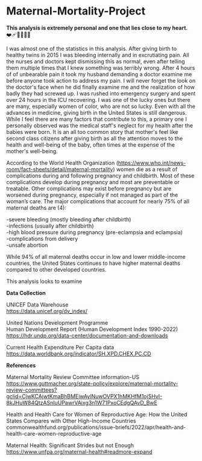 # Maternal-Mortality-Project

**This analysis is extremely personal and one that lies close to my heart.** ❤️‍🩹🤰🏻🤱🏻<br/>

I was almost one of the statistics in this analysis. After giving birth to healthy twins in 2015 I was bleeding internally and in excrutiating pain. All the nurses and doctors kept dismissing this as normal, even after telling them multiple times that I knew something was terribly wrong. After 4 hours of of unbearable pain it took my husband demanding a doctor examine me before anyone took action to address my pain. I will never forget the look on the doctor's face when he did finally examine me and the realization of how badly they had screwed up. I was rushed into emergency surgery and spent over 24 hours in the ICU recovering. I was one of the lucky ones but there are many, especially women of color, who are not so lucky. Even with all the advances in medicine, giving birth in the United States is still dangerous. While I feel there are many factors that contribute to this, a primary one I personally observed was the medical staff's neglect for my health after the babies were born. It is an all too common story that mother's feel like second class citizens after giving birth as all the attention moves to the health and well-being of the baby, often times at the expense of the mother's well-being.<br/>

According to the World Health Organization (https://www.who.int/news-room/fact-sheets/detail/maternal-mortality) women die as a result of complications during and following pregnancy and childbirth. Most of these complications develop during pregnancy and most are preventable or treatable. Other complications may exist before pregnancy but are worsened during pregnancy, especially if not managed as part of the woman’s care. The major complications that account for nearly 75% of all maternal deaths are (4):<br/>

-severe bleeding (mostly bleeding after childbirth)<br/>
-infections (usually after childbirth)<br/>
-high blood pressure during pregnancy (pre-eclampsia and eclampsia)<br/>
-complications from delivery<br/>
-unsafe abortion<br/>

While 94% of all maternal deaths occur in low and lower middle-income countries, the United States continues to have higher maternal deaths compared to other developed countries.  

This analysis looks to examine 

**Data Collection**<br/>

UNICEF Data Warehouse<br/>
https://data.unicef.org/dv_index/<br/>

United Nations Development Programme<br/>
Human Development Report (Human Development Index 1990-2022)<br/>
https://hdr.undp.org/data-center/documentation-and-downloads<br/>

Current Health Expenditure Per Capita data<br/>
https://data.worldbank.org/indicator/SH.XPD.CHEX.PC.CD<br/>

**References**<br/>

Maternal Mortality Review Committee information-US<br/>
https://www.guttmacher.org/state-policy/explore/maternal-mortality-review-committees?gclid=CjwKCAjwtKmaBhBMEiwAyINuwOVPX1hMKHfM1ojSHvI-8kJHuW84QtzASnIuUPawrVAixg3n1W71PxoCEdgQAvD_BwE<br/>

Health and Health Care for Women of Reproductive Age: How the United States Compares with Other High-Income Countries<br/>
commonwealthfund.org/publications/issue-briefs/2022/apr/health-and-health-care-women-reproductive-age<br/>

Maternal Health: Significant Strides but not Enough<br/>
https://www.unfpa.org/maternal-health#readmore-expand
